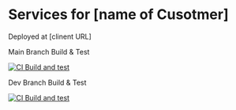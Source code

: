 # Services for [name of Cusotmer]

Deployed at [clinent URL]

Main Branch Build & Test

[![CI Build and test](https://github.com/parloa/cs-parloa-template/actions/workflows/test_lint.yaml/badge.svg?branch=main&event=push)](https://github.com/parloa/cs-parloa-template/actions/workflows/test_lint.yaml)

Dev Branch Build & Test

[![CI Build and test](https://github.com/parloa/cs-parloa-template/actions/workflows/test_lint.yaml/badge.svg?branch=dev&event=push)](https://github.com/parloa/cs-parloa-template/actions/workflows/test_lint.yaml)
